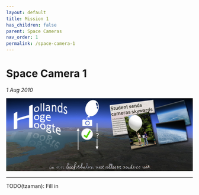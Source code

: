 ```yaml
---
layout: default
title: Mission 1
has_children: false
parent: Space Cameras
nav_order: 1
permalink: /space-camera-1
---
```


# Space Camera 1

*1 Aug 2010*<br />

![Image](docs/space-cameras/1/space-camera-1-header.jpg)

-----

TODO(tzaman): Fill in

